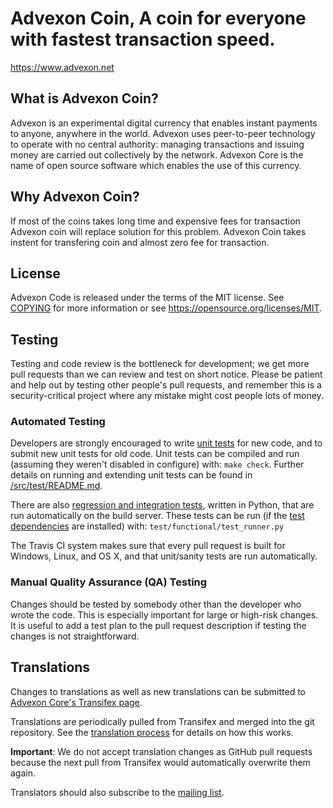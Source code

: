 Advexon Coin, A coin for everyone with fastest transaction speed.
=====================================

https://www.advexon.net

What is Advexon Coin?
----------------

Advexon is an experimental digital currency that enables instant payments to
anyone, anywhere in the world. Advexon uses peer-to-peer technology to operate
with no central authority: managing transactions and issuing money are carried
out collectively by the network. Advexon Core is the name of open source
software which enables the use of this currency.

Why Advexon Coin?
-----------------
If most of the coins takes long time and expensive fees for transaction Advexon coin will replace solution for this problem. Advexon Coin takes instent for transfering coin and almost zero fee for transaction.


License
-------

Advexon Code is released under the terms of the MIT license. See [COPYING](COPYING) for more
information or see https://opensource.org/licenses/MIT.



Testing
-------

Testing and code review is the bottleneck for development; we get more pull
requests than we can review and test on short notice. Please be patient and help out by testing
other people's pull requests, and remember this is a security-critical project where any mistake might cost people
lots of money.

### Automated Testing

Developers are strongly encouraged to write [unit tests](src/test/README.md) for new code, and to
submit new unit tests for old code. Unit tests can be compiled and run
(assuming they weren't disabled in configure) with: `make check`. Further details on running
and extending unit tests can be found in [/src/test/README.md](/src/test/README.md).

There are also [regression and integration tests](/test), written
in Python, that are run automatically on the build server.
These tests can be run (if the [test dependencies](/test) are installed) with: `test/functional/test_runner.py`

The Travis CI system makes sure that every pull request is built for Windows, Linux, and OS X, and that unit/sanity tests are run automatically.

### Manual Quality Assurance (QA) Testing

Changes should be tested by somebody other than the developer who wrote the
code. This is especially important for large or high-risk changes. It is useful
to add a test plan to the pull request description if testing the changes is
not straightforward.

Translations
------------

Changes to translations as well as new translations can be submitted to
[Advexon Core's Transifex page](https://www.transifex.com/projects/p/Advexon/).

Translations are periodically pulled from Transifex and merged into the git repository. See the
[translation process](doc/translation_process.md) for details on how this works.

**Important**: We do not accept translation changes as GitHub pull requests because the next
pull from Transifex would automatically overwrite them again.

Translators should also subscribe to the [mailing list](https://groups.google.com/forum/#!forum/advexon-translators).
